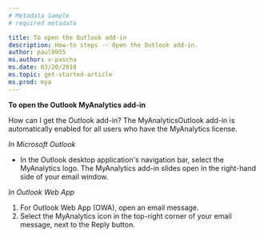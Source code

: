 ```yaml
---
# Metadata Sample
# required metadata

title: To open the Outlook add-in
description: How-to steps -- Open the Outlook add-in. 
author: paul9955
ms.author: v-pascha
ms.date: 03/20/2018
ms.topic: get-started-article
ms.prod: mya
---
```


**To open the Outlook MyAnalytics add-in**

How can I get the Outlook add-in?
The MyAnalyticsOutlook add-in is automatically enabled for all users who have the MyAnalytics license. 

*In Microsoft Outlook*

 * In the Outlook desktop application's navigation bar, select the MyAnalytics logo. The MyAnalytics add-in slides open in the right-hand side of your email window.

<!-- Screen shot of MyAnalytics logo and navigation pane -->

*In Outlook Web App*

 1. For Outlook Web App (OWA), open an email message.
 2. Select the MyAnalytics icon in the top-right corner of your email message, next to the Reply button. 